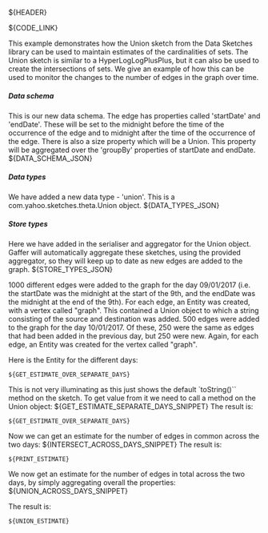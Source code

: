 ${HEADER}

${CODE_LINK}

This example demonstrates how the Union sketch from the Data Sketches library can be used to maintain estimates of the cardinalities of sets. The Union sketch is similar to a HyperLogLogPlusPlus, but it can also be used to create the intersections of sets. We give an example of how this can be used to monitor the changes to the number of edges in the graph over time.

##### Data schema
This is our new data schema. The edge has properties called 'startDate' and 'endDate'. These will be set to the midnight before the time of the occurrence of the edge and to midnight after the time of the occurrence of the edge. There is also a size property which will be a Union. This property will be aggregated over the 'groupBy' properties of startDate and endDate.
${DATA_SCHEMA_JSON}

##### Data types
We have added a new data type - 'union'. This is a com.yahoo.sketches.theta.Union object.
${DATA_TYPES_JSON}

##### Store types
Here we have added in the serialiser and aggregator for the Union object. Gaffer will automatically aggregate these sketches, using the provided aggregator, so they will keep up to date as new edges are added to the graph.
${STORE_TYPES_JSON}

1000 different edges were added to the graph for the day 09/01/2017 (i.e. the startDate was the midnight at the start of the 9th, and the endDate was the midnight at the end of the 9th). For each edge, an Entity was created, with a vertex called "graph". This contained a Union object to which a string consisting of the source and destination was added. 500 edges were added to the graph for the day 10/01/2017. Of these, 250 were the same as edges that had been added in the previous day, but 250 were new. Again, for each edge, an Entity was created for the vertex called "graph".

Here is the Entity for the different days:
```
${GET_ESTIMATE_OVER_SEPARATE_DAYS}
```

This is not very illuminating as this just shows the default `toString()`` method on the sketch. To get value from it we need to call a method on the Union object:
${GET_ESTIMATE_SEPARATE_DAYS_SNIPPET}
The result is:
```
${GET_ESTIMATE_OVER_SEPARATE_DAYS}
```

Now we can get an estimate for the number of edges in common across the two days:
${INTERSECT_ACROSS_DAYS_SNIPPET}
The result is:
```
${PRINT_ESTIMATE}
```

We now get an estimate for the number of edges in total across the two days, by simply aggregating overall the properties:
${UNION_ACROSS_DAYS_SNIPPET}

The result is:

```
${UNION_ESTIMATE}
```